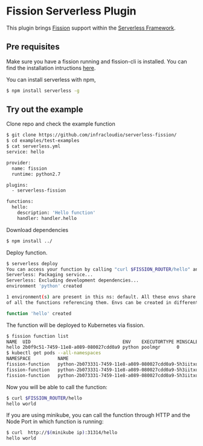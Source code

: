 # Fission Serverless Plugin

This plugin brings [Fission](https://github.com/fission/fission) support within the [Serverless Framework](https://github.com/serverless).



## Pre requisites

Make sure you have a fission running and fission-cli is installed. You can find the installation intructions [here](https://docs.fission.io/0.8.0/installation/installation/).

You can install serverless with npm,
```bash
$ npm install serverless -g
```

## Try out the example

Clone repo and check the example function
```bash
$ git clone https://github.com/infracloudio/serverless-fission/
$ cd examples/test-examples
$ cat serverless.yml
service: hello

provider:
  name: fission
  runtime: python2.7

plugins:
  - serverless-fission

functions:
  hello:
    description: 'Hello function'
    handler: handler.hello
```

Download dependencies
```bash
$ npm install ../
```

Deploy function.
```bash
$ serverless deploy
You can access your function by calling "curl $FISSION_ROUTER/hello" and get its ip address with "echo $FISSION_ROUTER".
Serverless: Packaging service...
Serverless: Excluding development dependencies...
environment 'python' created

1 environment(s) are present in this ns: default. All these envs share the same service account token, with previleges to view secrets 
of all the functions referencing them. Envs can be created in different ns if isolation is needed   

function 'hello' created
```

The function will be deployed to Kubernetes via fission.
```bash
$ fission function list
NAME  UID                                  ENV    EXECUTORTYPE MINSCALE MAXSCALE MINCPU MAXCPU MINMEMORY MAXMEMORY TARGETCPU             
hello 2b0f9c51-7459-11e8-a089-080027cdd0a9 python poolmgr      0        1        0      0      0         0         80         
$ kubectl get pods --all-namespaces
NAMESPACE          NAME                                                              READY     STATUS        RESTARTS   AGE   
fission-function   python-2b073331-7459-11e8-a089-080027cdd0a9-5h3iitxq-66b4c56lrb   2/2       Running       0          15s             
fission-function   python-2b073331-7459-11e8-a089-080027cdd0a9-5h3iitxq-66b4c5vzpv   2/2       Running       0          15s             
fission-function   python-2b073331-7459-11e8-a089-080027cdd0a9-5h3iitxq-66b4cn8psk   2/2       Running       0          15s  

```

Now you will be able to call the function:
```bash
$ curl $FISSION_ROUTER/hello
hello world
```

If you are using minikube, you can call the function through HTTP and the Node Port in which function is running:
```bash
$ curl  http://$(minikube ip):31314/hello
hello world
```


